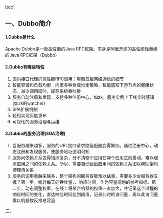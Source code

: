 [toc]

## 一、Dubbo简介

#### 1.Dubbo是什么

Apache Dubbo是一款高性能的Java RPC框架。前身是阿里开源的高性能轻量级的Java RPC框架（Dubbo）

#### 2.Dubbo有哪些特性

1. 面向接口代理的高性能RPC调用：屏蔽底层网络通信的细节
2. 智能容错和负载均衡：内置多种负载均衡策略，智能感知下游节点的健康状态，减少调用延时，提高系统吞吐量
3. 服务自动注册和发现：支持多种注册中心，如zk。服务实例上下线实时感知(如zk的watcher)
4. SPA扩展机制
5. 轻松实现灰度发布
6. 可视化的服务治理与运维

#### 3.Dubbo的服务治理(SOA治理)

1. 当服务越来越多，服务的URL接口请求路径配置变得繁杂。通过注册中心，动态注册和发现服务，使服务地址透明可知
2. 服务间依赖关系变得错综复杂，分不清哪个应用在哪个应用之前启动，难以理清应用之间的依赖关系。所以，需要自动画出应用间的依赖关系图以帮助架构师理清关系
3. 服务的调用量越来越多，整个架构的服务容量难以估量，需要多少台服务器支撑？第一步，统计每天的吞吐量，、响应时间，作为容量规划的参考指标。第二步，动态调整权重，在线上将某台机器的权重一直加大，并记录这个过程的响应时间的变化，直达响应时间达到阈值，记录此时的访问量，再以此访问量乘以机器数反推总容量



二、